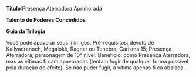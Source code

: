 **Titulo**:Presença Aterradora Aprimorada

**Talento de Poderes Concedidos**

**Guia da Trilogia**

 Você pode apavorar seus inimigos. Pré-requisitos: devoto de Kallyadranoch, Megalokk, Ragnar ou Tenebra; Carisma 15; Presença Aterradora; personagem de 10° nível. Benefício: como Presença Aterradora, mas as vítimas fi cam apavoradas (tentam fugir de qualquer forma possível pela duração do efeito). Se não puder fugir, a vítima apenas fi ca abalada.